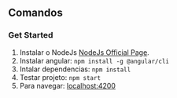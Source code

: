 

## Comandos

### Get Started

1. Instalar o NodeJs [NodeJs Official Page](https://nodejs.org/en).
2. Instalar angular: ```npm install -g @angular/cli```
3. Intalar dependencias: ```npm install```
4. Testar projeto: ```npm start```
5. Para navegar: [localhost:4200](localhost:4200)
